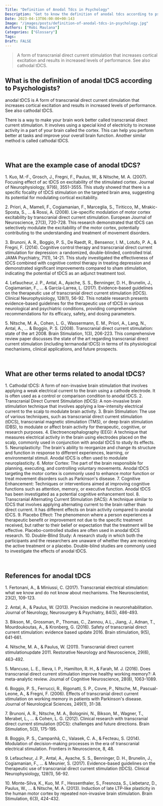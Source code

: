 ```yaml
---
Title: "Definition of Anodal Tdcs in Psychology"
Description: "Get to know the definition of anodal tdcs according to psychologists."
Date: 2023-04-13T06:00:00+00:143
Image: "/images/posts/definition-of-anodal-tdcs-in-psychology.jpg"
Authors: ["Robi Maulana"]
Categories: ["Glossary"]
Tags: 
Draft: FALSE
---
```





> A form of transcranial direct current stimulation that increases cortical excitation and results in increased levels of performance. See also cathodal tDCS.

## What is the definition of anodal tDCS according to Psychologists?

anodal tDCS is A form of transcranial direct current stimulation that increases cortical excitation and results in increased levels of performance. See also cathodal tDCS.

There is a way to make your brain work better called transcranial direct current stimulation. It involves using a special kind of electricity to increase activity in a part of your brain called the cortex. This can help you perform better at tasks and improve your overall brain function. Another similar method is called cathodal tDCS.

 

## What are the example case of anodal tDCS?

1\. Kuo, M.-F., Grosch, J., Fregni, F., Paulus, W., & Nitsche, M. A. (2007). Focusing effect of ac tDCS on excitability of the stimulated cortex. Journal of Neurophysiology, 97(6), 3551-3555. This study showed that there is a specific focality of tDCS stimulation on the targeted brain area, suggesting its potential for modulating cortical excitability.

2\. Priori, A., Mameli, F., Cogiamanian, F., Marceglia, S., Tiriticco, M., Mrakic-Sposta, S., ... & Rossi, A. (2008). Lie-specific modulation of motor cortex excitability by transcranial direct current stimulation. European Journal of Neuroscience, 27(3), 720-728. This research demonstrated that tDCS can selectively modulate the excitability of the motor cortex, potentially contributing to the understanding and treatment of movement disorders.

3\. Brunoni, A. R., Boggio, P. S., De Raedt, R., Bensenor, I. M., Lotufo, P. A., & Fregni, F. (2014). Cognitive control therapy and transcranial direct current stimulation for depression: a randomized, double-blinded, controlled trial. JAMA Psychiatry, 71(1), 14-21. This study investigated the effectiveness of tDCS combined with cognitive control therapy in treating depression and demonstrated significant improvements compared to sham stimulation, indicating the potential of tDCS as an adjunct treatment tool.

4\. Lefaucheur, J. P., Antal, A., Ayache, S. S., Benninger, D. H., Brunelin, J., Cogiamanian, F., ... & García-Larrea, L. (2017). Evidence-based guidelines on the therapeutic use of transcranial direct current stimulation (tDCS). Clinical Neurophysiology, 128(1), 56-92. This notable research presents evidence-based guidelines for the therapeutic use of tDCS in various neurological and psychiatric conditions, providing comprehensive recommendations for its efficacy, safety, and dosing parameters.

5\. Nitsche, M. A., Cohen, L. G., Wassermann, E. M., Priori, A., Lang, N., Antal, A., ... & Boggio, P. S. (2008). Transcranial direct current stimulation: state of the art 2008. Brain Stimulation, 1(3), 206-223. This comprehensive review paper discusses the state of the art regarding transcranial direct current stimulation (including termanodal tDCS) in terms of its physiological mechanisms, clinical applications, and future prospects.

 

## What are other terms related to anodal tDCS?

1\. Cathodal tDCS: A form of non-invasive brain stimulation that involves applying a weak electrical current to the brain using a cathode electrode. It is often used as a control or comparison condition to anodal tDCS. 2. Transcranial Direct Current Stimulation (tDCS): A non-invasive brain stimulation technique that involves applying a low-intensity electrical current to the scalp to modulate brain activity. 3. Brain Stimulation: The use of various techniques, such as transcranial direct current stimulation (tDCS), transcranial magnetic stimulation (TMS), or deep brain stimulation (DBS), to modulate or affect brain activity for therapeutic, cognitive, or research purposes. 4. Electroencephalography (EEG): A technique that measures electrical activity in the brain using electrodes placed on the scalp, commonly used in conjunction with anodal tDCS to study its effects. 5. Neuroplasticity: The brain's ability to reorganize and change its structure and function in response to different experiences, learning, or environmental stimuli. Anodal tDCS is often used to modulate neuroplasticity. 6. Motor Cortex: The part of the brain responsible for planning, executing, and controlling voluntary movements. Anodal tDCS targeting the motor cortex is commonly used to enhance motor function or treat movement disorders such as Parkinson's disease. 7. Cognitive Enhancement: Techniques or interventions aimed at improving cognitive functions such as attention, memory, or executive function. Anodal tDCS has been investigated as a potential cognitive enhancement tool. 8. Transcranial Alternating Current Stimulation (tACS): A technique similar to tDCS that involves applying alternating current to the brain rather than direct current. It has different effects on brain activity compared to anodal tDCS. 9. Placebo Effect: The phenomenon where a person experiences a therapeutic benefit or improvement not due to the specific treatment received, but rather to their belief or expectation that the treatment will be effective. Placebo-controlled studies are often used in anodal tDCS research. 10. Double-Blind Study: A research study in which both the participants and the researchers are unaware of whether they are receiving the active treatment or a placebo. Double-blind studies are commonly used to investigate the effects of anodal tDCS.

 

## References for anodal tDCS

1\. Fertonani, A., & Miniussi, C. (2017). Transcranial electrical stimulation: what we know and do not know about mechanisms. The Neuroscientist, 23(2), 109-123.

2\. Antal, A., & Paulus, W. (2013). Precision medicine in neurorehabilitation. Journal of Neurology, Neurosurgery & Psychiatry, 84(5), 486-493.

3\. Bikson, M., Grossman, P., Thomas, C., Zannou, A.L., Jiang, J., Adnan, T., Mourdoukoutas, A., & Kronberg, G. (2016). Safety of transcranial direct current stimulation: evidence based update 2016. Brain stimulation, 9(5), 641-661.

4\. Nitsche, M. A., & Paulus, W. (2011). Transcranial direct current stimulationupdate 2011. Restorative Neurology and Neuroscience, 29(6), 463-492.

5\. Mancuso, L. E., Ilieva, I. P., Hamilton, R. H., & Farah, M. J. (2016). Does transcranial direct current stimulation improve healthy working memory?: A meta-analytic review. Journal of Cognitive Neuroscience, 28(8), 1063-1089.

6\. Boggio, P. S., Ferrucci, R., Rigonatti, S. P., Covre, P., Nitsche, M., Pascual-Leone, A., & Fregni, F. (2006). Effects of transcranial direct current stimulation on working memory in patients with Parkinson's disease. Journal of Neurological Sciences, 249(1), 31-38.

7\. Brunoni, A. R., Nitsche, M. A., Bolognini, N., Bikson, M., Wagner, T., Merabet, L., ... & Cohen, L. G. (2012). Clinical research with transcranial direct current stimulation (tDCS): challenges and future directions. Brain Stimulation, 5(3), 175-195.

8\. Boggio, P. S., Campanhã, C., Valasek, C. A., & Fecteau, S. (2014). Modulation of decision-making processes in the era of transcranial electrical stimulation. Frontiers in Neuroscience, 8, 48.

9\. Lefaucheur, J. P., Antal, A., Ayache, S. S., Benninger, D. H., Brunelin, J., Cogiamanian, F., ... & Meunier, S. (2017). Evidence-based guidelines on the therapeutic use of transcranial direct current stimulation (tDCS). Clinical Neurophysiology, 128(1), 56-92.

10\. Monte-Silva, K., Kuo, M. F., Hessenthaler, S., Fresnoza, S., Liebetanz, D., Paulus, W., ... & Nitsche, M. A. (2013). Induction of late LTP-like plasticity in the human motor cortex by repeated non-invasive brain stimulation. Brain Stimulation, 6(3), 424-432.
